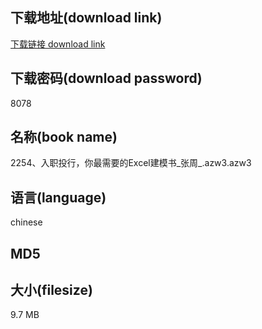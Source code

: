 ## 下载地址(download link)
[下载链接 download link](https://voluble-croquembouche-d321dc.netlify.app/?s=2254%E3%80%81%E5%85%A5%E8%81%8C%E6%8A%95%E8%A1%8C%EF%BC%8C%E4%BD%A0%E6%9C%80%E9%9C%80%E8%A6%81%E7%9A%84Excel%E5%BB%BA%E6%A8%A1%E4%B9%A6_%E5%BC%A0%E5%91%A8_.azw3)

## 下载密码(download password)
8078

## 名称(book name)
2254、入职投行，你最需要的Excel建模书_张周_.azw3.azw3

## 语言(language)
chinese

## MD5


## 大小(filesize)
9.7 MB
